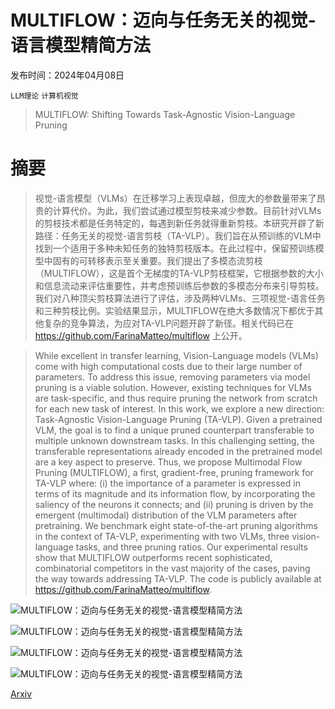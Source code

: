 # MULTIFLOW：迈向与任务无关的视觉-语言模型精简方法

发布时间：2024年04月08日

`LLM理论` `计算机视觉`

> MULTIFLOW: Shifting Towards Task-Agnostic Vision-Language Pruning

# 摘要

> 视觉-语言模型（VLMs）在迁移学习上表现卓越，但庞大的参数量带来了昂贵的计算代价。为此，我们尝试通过模型剪枝来减少参数。目前针对VLMs的剪枝技术都是任务特定的，每遇到新任务就得重新剪枝。本研究开辟了新路径：任务无关的视觉-语言剪枝（TA-VLP）。我们旨在从预训练的VLM中找到一个适用于多种未知任务的独特剪枝版本。在此过程中，保留预训练模型中固有的可转移表示至关重要。我们提出了多模态流剪枝（MULTIFLOW），这是首个无梯度的TA-VLP剪枝框架，它根据参数的大小和信息流动来评估重要性，并考虑预训练后参数的多模态分布来引导剪枝。我们对八种顶尖剪枝算法进行了评估，涉及两种VLMs、三项视觉-语言任务和三种剪枝比例。实验结果显示，MULTIFLOW在绝大多数情况下都优于其他复杂的竞争算法，为应对TA-VLP问题开辟了新径。相关代码已在 https://github.com/FarinaMatteo/multiflow 上公开。

> While excellent in transfer learning, Vision-Language models (VLMs) come with high computational costs due to their large number of parameters. To address this issue, removing parameters via model pruning is a viable solution. However, existing techniques for VLMs are task-specific, and thus require pruning the network from scratch for each new task of interest. In this work, we explore a new direction: Task-Agnostic Vision-Language Pruning (TA-VLP). Given a pretrained VLM, the goal is to find a unique pruned counterpart transferable to multiple unknown downstream tasks. In this challenging setting, the transferable representations already encoded in the pretrained model are a key aspect to preserve. Thus, we propose Multimodal Flow Pruning (MULTIFLOW), a first, gradient-free, pruning framework for TA-VLP where: (i) the importance of a parameter is expressed in terms of its magnitude and its information flow, by incorporating the saliency of the neurons it connects; and (ii) pruning is driven by the emergent (multimodal) distribution of the VLM parameters after pretraining. We benchmark eight state-of-the-art pruning algorithms in the context of TA-VLP, experimenting with two VLMs, three vision-language tasks, and three pruning ratios. Our experimental results show that MULTIFLOW outperforms recent sophisticated, combinatorial competitors in the vast majority of the cases, paving the way towards addressing TA-VLP. The code is publicly available at https://github.com/FarinaMatteo/multiflow.

![MULTIFLOW：迈向与任务无关的视觉-语言模型精简方法](../../../paper_images/2404.05621/x1.png)

![MULTIFLOW：迈向与任务无关的视觉-语言模型精简方法](../../../paper_images/2404.05621/x2.png)

![MULTIFLOW：迈向与任务无关的视觉-语言模型精简方法](../../../paper_images/2404.05621/x3.png)

![MULTIFLOW：迈向与任务无关的视觉-语言模型精简方法](../../../paper_images/2404.05621/x4.png)

[Arxiv](https://arxiv.org/abs/2404.05621)
